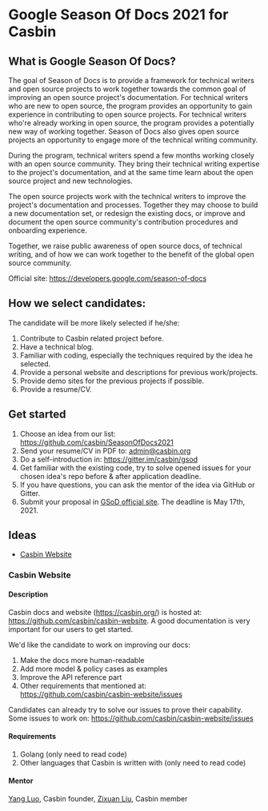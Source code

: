 # Google Season Of Docs 2021 for Casbin

## What is Google Season Of Docs?

The goal of Season of Docs is to provide a framework for technical writers and open source projects to work together towards the common goal of improving an open source project's documentation. For technical writers who are new to open source, the program provides an opportunity to gain experience in contributing to open source projects. For technical writers who're already working in open source, the program provides a potentially new way of working together. Season of Docs also gives open source projects an opportunity to engage more of the technical writing community.

During the program, technical writers spend a few months working closely with an open source community. They bring their technical writing expertise to the project's documentation, and at the same time learn about the open source project and new technologies.

The open source projects work with the technical writers to improve the project's documentation and processes. Together they may choose to build a new documentation set, or redesign the existing docs, or improve and document the open source community's contribution procedures and onboarding experience.

Together, we raise public awareness of open source docs, of technical writing, and of how we can work together to the benefit of the global open source community.

Official site: https://developers.google.com/season-of-docs

## How we select candidates:

The candidate will be more likely selected if he/she:

1. Contribute to Casbin related project before.
2. Have a technical blog.
3. Familiar with coding, especially the techniques required by the idea he selected.
4. Provide a personal website and descriptions for previous work/projects.
5. Provide demo sites for the previous projects if possible.
6. Provide a resume/CV.

## Get started

1. Choose an idea from our list: https://github.com/casbin/SeasonOfDocs2021
2. Send your resume/CV in PDF to: admin@casbin.org
3. Do a self-introduction in: https://gitter.im/casbin/gsod
4. Get familiar with the existing code, try to solve opened issues for your chosen idea's repo before & after application deadline.
5. If you have questions, you can ask the mentor of the idea via GitHub or Gitter.
6. Submit your proposal in [GSoD official site](https://developers.google.com/season-of-docs). The deadline is May 17th, 2021.

## Ideas

- [Casbin Website](#casbin-website)

### Casbin Website

#### Description

Casbin docs and website (https://casbin.org/) is hosted at: https://github.com/casbin/casbin-website. A good documentation is very important for our users to get started.

We'd like the candidate to work on improving our docs:

1. Make the docs more human-readable
2. Add more model & policy cases as examples
3. Improve the API reference part
4. Other requirements that mentioned at: https://github.com/casbin/casbin-website/issues

Candidates can already try to solve our issues to prove their capability. Some issues to work on: https://github.com/casbin/casbin-website/issues

#### Requirements

1. Golang (only need to read code)
2. Other languages that Casbin is written with (only need to read code)

#### Mentor

[Yang Luo](https://github.com/hsluoyz), Casbin founder, [Zixuan Liu](https://github.com/nodece), Casbin member
